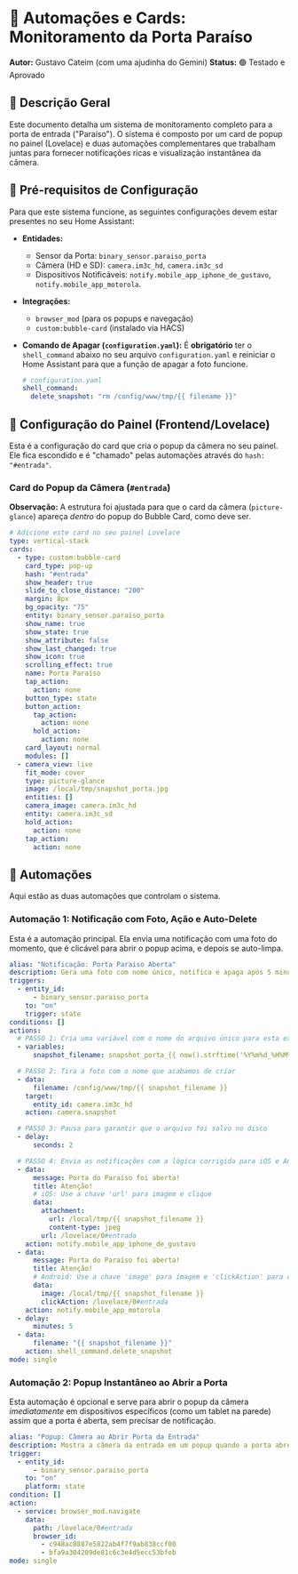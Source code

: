 # 📝 Automações e Cards: Monitoramento da Porta Paraíso

**Autor:** Gustavo Cateim (com uma ajudinha do Gemini)
**Status:** 🟢 Testado e Aprovado

## 🚀 Descrição Geral

Este documento detalha um sistema de monitoramento completo para a porta de entrada ("Paraíso"). O sistema é composto por um card de popup no painel (Lovelace) e duas automações complementares que trabalham juntas para fornecer notificações ricas e visualização instantânea da câmera.

## 🔧 Pré-requisitos de Configuração

Para que este sistema funcione, as seguintes configurações devem estar presentes no seu Home Assistant:

* **Entidades:**
    * Sensor da Porta: `binary_sensor.paraiso_porta`
    * Câmera (HD e SD): `camera.im3c_hd`, `camera.im3c_sd`
    * Dispositivos Notificáveis: `notify.mobile_app_iphone_de_gustavo`, `notify.mobile_app_motorola`.
* **Integrações:**
    * `browser_mod` (para os popups e navegação)
    * `custom:bubble-card` (instalado via HACS)
* **Comando de Apagar (`configuration.yaml`):** É **obrigatório** ter o `shell_command` abaixo no seu arquivo `configuration.yaml` e reiniciar o Home Assistant para que a função de apagar a foto funcione.

    ```yaml
    # configuration.yaml
    shell_command:
      delete_snapshot: "rm /config/www/tmp/{{ filename }}"
    ```

## 🎨 Configuração do Painel (Frontend/Lovelace)

Esta é a configuração do card que cria o popup da câmera no seu painel. Ele fica escondido e é "chamado" pelas automações através do `hash: "#entrada"`.

### Card do Popup da Câmera (`#entrada`)

**Observação:** A estrutura foi ajustada para que o card da câmera (`picture-glance`) apareça *dentro* do popup do Bubble Card, como deve ser.

```yaml
# Adicione este card no seu painel Lovelace
type: vertical-stack
cards:
  - type: custom:bubble-card
    card_type: pop-up
    hash: "#entrada"
    show_header: true
    slide_to_close_distance: "200"
    margin: 8px
    bg_opacity: "75"
    entity: binary_sensor.paraiso_porta
    show_name: true
    show_state: true
    show_attribute: false
    show_last_changed: true
    show_icon: true
    scrolling_effect: true
    name: Porta Paraíso
    tap_action:
      action: none
    button_type: state
    button_action:
      tap_action:
        action: none
      hold_action:
        action: none
    card_layout: normal
    modules: []
  - camera_view: live
    fit_mode: cover
    type: picture-glance
    image: /local/tmp/snapshot_porta.jpg
    entities: []
    camera_image: camera.im3c_hd
    entity: camera.im3c_sd
    hold_action:
      action: none
    tap_action:
      action: none
```

## 🤖 Automações

Aqui estão as duas automações que controlam o sistema.

### Automação 1: Notificação com Foto, Ação e Auto-Delete

Esta é a automação principal. Ela envia uma notificação com uma foto do momento, que é clicável para abrir o popup acima, e depois se auto-limpa.

```yaml
alias: "Notificação: Porta Paraiso Aberta"
description: Gera uma foto com nome único, notifica e apaga após 5 minutos.
triggers:
  - entity_id:
      - binary_sensor.paraiso_porta
    to: "on"
    trigger: state
conditions: []
actions:
  # PASSO 1: Cria uma variável com o nome do arquivo único para esta execução
  - variables:
      snapshot_filename: snapshot_porta_{{ now().strftime('%Y%m%d_%H%M%S') }}.jpg

  # PASSO 2: Tira a foto com o nome que acabamos de criar
  - data:
      filename: /config/www/tmp/{{ snapshot_filename }}
    target:
      entity_id: camera.im3c_hd
    action: camera.snapshot

  # PASSO 3: Pausa para garantir que o arquivo foi salvo no disco
  - delay:
      seconds: 2

  # PASSO 4: Envia as notificações com a lógica corrigida para iOS e Android
  - data:
      message: Porta do Paraíso foi aberta!
      title: Atenção!
	  # iOS: Use a chave 'url' para imagem e clique
      data:
        attachment:
          url: /local/tmp/{{ snapshot_filename }}
          content-type: jpeg
        url: /lovelace/0#entrada
    action: notify.mobile_app_iphone_de_gustavo
  - data:
      message: Porta do Paraíso foi aberta!
      title: Atenção!
	  # Android: Use a chave 'image' para imagem e 'clickAction' para clique
      data:
        image: /local/tmp/{{ snapshot_filename }}
        clickAction: /lovelace/0#entrada
    action: notify.mobile_app_motorola
  - delay:
      minutes: 5
  - data:
      filename: "{{ snapshot_filename }}"
    action: shell_command.delete_snapshot
mode: single
```

### Automação 2: Popup Instantâneo ao Abrir a Porta

Esta automação é opcional e serve para abrir o popup da câmera *imediatamente* em dispositivos específicos (como um tablet na parede) assim que a porta é aberta, sem precisar de notificação.

```yaml
alias: "Popup: Câmera ao Abrir Porta da Entrada"
description: Mostra a câmera da entrada em um popup quando a porta abre.
trigger:
  - entity_id:
      - binary_sensor.paraiso_porta
    to: "on"
    platform: state
condition: []
action:
  - service: browser_mod.navigate
    data:
      path: /lovelace/0#entrada
      browser_id:
        - c948ac8887e5822ab4f7f9ab838ccf00
        - bfa9a304209de81c6c3e4d5ecc53bfeb
mode: single
```
